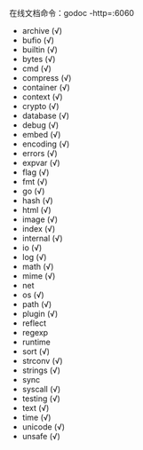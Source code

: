 在线文档命令：godoc -http=:6060

* archive (√)
* bufio (√)
* builtin (√)
* bytes (√)
* cmd (√)
* compress (√)
* container (√)
* context (√)
* crypto (√)
* database (√)
* debug (√)
* embed (√)
* encoding (√)
* errors (√)
* expvar (√)
* flag (√)
* fmt (√)
* go (√)
* hash (√)
* html (√)
* image (√)
* index (√)
* internal (√)
* io (√)
* log (√)
* math (√)
* mime (√)
* net
* os (√)
* path (√)
* plugin (√)
* reflect
* regexp
* runtime
* sort (√)
* strconv (√)
* strings (√)
* sync
* syscall (√)
* testing (√)
* text (√)
* time (√)
* unicode (√)
* unsafe (√)